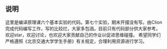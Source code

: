 ## 说明
这里是编译原理课六个基本实验的代码。第七个实验，期末开摆没有写。由Clion完成代码编写工作，写的比较烂，大家多包涵。目前只有代码部分供大家参考。
欢迎star，欢迎讨论，也欢迎大家贡献自己的作业以促进思维碰撞。
希望同学们严格遵照《北京交通大学学生手册》有关规定，合理利用资源进行学习。
